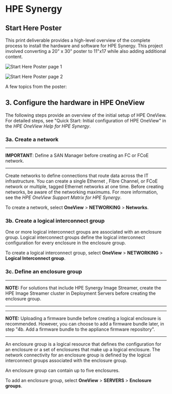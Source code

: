 # HPE Synergy

## Start Here Poster

This print deliverable provides a high-level overview of the complete process to install the hardware and software for HPE Synergy. This project involved converting a  20" x 30" poster to 11"x17 while also adding additional content. 

![Start Here Poster page 1](https://chriskpeterson.github.io/vuepress2/public/starherereposter1a.PNG)

![Start Here Poster page 2](https://chriskpeterson.github.io/vuepress2/public/starherereposter2a.PNG)


A few topics from the poster:

## 3. Configure the hardware in HPE OneView

The following steps provide an overview of the initial setup of HPE OneView. For detailed steps, see "Quick Start: Initial configuration of HPE OneView" in the *HPE OneView Help for HPE Synergy*.

### 3a. Create a network

------

**IMPORTANT**: Define a SAN Manager before creating an FC or FCoE network.

------

Create networks to define connections that route data across the IT infrastructure. You can create a single Ethernet , Fibre Channel, or FCoE network or multiple, tagged Ethernet networks at one time.
Before creating networks, be aware of the networking maximums. For more information, see the *HPE OneView Support Matrix for HPE Synergy*.

To create a network, select **OneView** > **NETWORKING** > **Networks**.



### 3b. Create a logical interconnect group

One or more logical interconnect groups are associated with an enclosure group. Logical interconnect groups define the logical interconnect configuration for every enclosure in the enclosure group.

To create a logical interconnect group, select **OneView** > **NETWORKING** > **Logical Interconnect group**.



### 3c. Define an enclosure group

------

**NOTE:** For solutions that include HPE Synergy Image Streamer, create the HPE Image Streamer cluster in Deployment Servers before creating the enclosure group.

------

------

**NOTE:** Uploading a firmware bundle before creating a logical enclosure is recommended. However, you can choose to add a firmware bundle later, in step "4b. Add a firmware bundle to the appliance firmware repository".

------

An enclosure group is a logical resource that defines the configuration for an enclosure or a set of enclosures that make up a logical enclosure. The network connectivity for an enclosure group is defined by the logical interconnect groups associated with the enclosure group.

An enclosure group can contain up to five enclosures.

To add an enclosure group, select **OneView** > **SERVERS** > **Enclosure**
**groups**.
